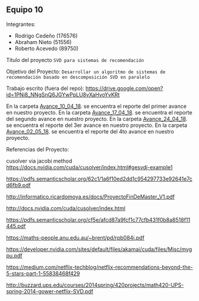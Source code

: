 ## Equipo 10

Integrantes:

* Rodrigo Cedeño (176576)
* Abraham Nieto (51556)
* Roberto Acevedo (89750)

Título del proyecto `SVD para sistemas de recomendación`

Objetivo del Proyecto: `Desarrollar un algoritmo de sistemas de recomendación basado en descomposición SVD en paralelo` 


Trabajo escrito (fuera del repo): <https://drive.google.com/open?id=1PNi8_NNgSnQ6JGYwPpLU8vXaHvoYvKRt>


En la carpeta [Avance_10_04_18](Avance_10_04_18). se encuentra el reporte del primer avance en nuestro proyecto.
En la carpeta [Avance_17_04_18](Avance_17_04_18). se encuentra el reporte del segundo avance en nuestro proyecto. 
En la carpeta [Avance_24_04_18](Avance_24_04_18). se encuentra el reporte del 3er avance en nuestro proyecto.
En la carpeta [Avance_02_05_18](Avance_02_05_18). se encuentra el reporte del 4to avance en nuestro proyecto.

Referencias del Proyecto:

cusolver via jacobi method <https://docs.nvidia.com/cuda/cusolver/index.html#gesvdj-example1>

<https://pdfs.semanticscholar.org/62c1/1a6f10ed2dd1c954297733e92641e7cd6fb9.pdf>

<http://informatico.ricardomoya.es/docs/ProyectoFinDeMaster_V1.pdf> 

<http://docs.nvidia.com/cuda/cusolver/index.html> 

<https://pdfs.semanticscholar.org/cf5e/afcd87a9fcf1c77cfb431f0b8a8518f11445.pdf>

<https://maths-people.anu.edu.au/~brent/pd/rpb084i.pdf>

<https://developer.nvidia.com/sites/default/files/akamai/cuda/files/Misc/mygpu.pdf>

<https://medium.com/netflix-techblog/netflix-recommendations-beyond-the-5-stars-part-1-55838468f429> 

<http://buzzard.ups.edu/courses/2014spring/420projects/math420-UPS-spring-2014-gower-netflix-SVD.pdf>

